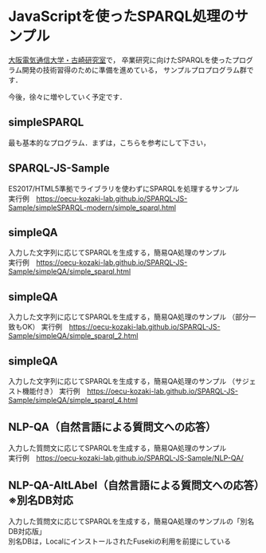 # JavaScriptを使ったSPARQL処理のサンプル

[大阪電気通信大学・古崎研究室](https://www.osakac.ac.jp/labs/kozaki/)で，
卒業研究に向けたSPARQLを使ったプログラム開発の技術習得のために準備を進めている，
サンプルプロプログラム群です．


今後，徐々に増やしていく予定です．

## simpleSPARQL
最も基本的なプログラム．まずは，こちらを参考にして下さい，

## SPARQL-JS-Sample
ES2017/HTML5準拠でライブラリを使わずにSPARQLを処理するサンプル  
実行例　https://oecu-kozaki-lab.github.io/SPARQL-JS-Sample/simpleSPARQL-modern/simple_sparql.html

## simpleQA
入力した文字列に応じてSPARQLを生成する，簡易QA処理のサンプル  
実行例　https://oecu-kozaki-lab.github.io/SPARQL-JS-Sample/simpleQA/simple_sparql.html

## simpleQA
入力した文字列に応じてSPARQLを生成する，簡易QA処理のサンプル （部分一致もOK） 
実行例　https://oecu-kozaki-lab.github.io/SPARQL-JS-Sample/simpleQA/simple_sparql_2.html

## simpleQA
入力した文字列に応じてSPARQLを生成する，簡易QA処理のサンプル （サジェスト機能付き） 
実行例　https://oecu-kozaki-lab.github.io/SPARQL-JS-Sample/simpleQA/simple_sparql_4.html

## NLP-QA（自然言語による質問文への応答）
入力した質問文に応じてSPARQLを生成する，簡易QA処理のサンプル  
実行例　https://oecu-kozaki-lab.github.io/SPARQL-JS-Sample/NLP-QA/

## NLP-QA-AltLAbel（自然言語による質問文への応答）※別名DB対応
入力した質問文に応じてSPARQLを生成する，簡易QA処理のサンプルの「別名DB対応版」  
別名DBは，LocalにインストールされたFusekiの利用を前提にしている





